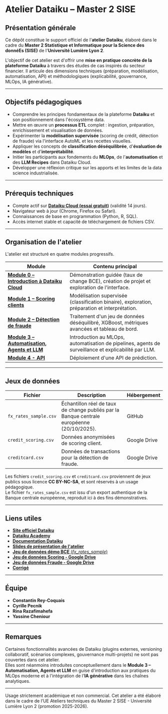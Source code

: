 # Atelier Dataiku – Master 2 SISE

## Présentation générale

Ce dépôt constitue le support officiel de l'**atelier Dataiku**, élaboré dans le cadre du **Master 2 Statistique et Informatique pour la Science des donnéEs (SISE)** de l'**Université Lumière Lyon 2**.

L'objectif de cet atelier est d'offrir une **mise en pratique concrète de la plateforme Dataiku** à travers des études de cas inspirés du secteur financier. Il articule des dimensions techniques (préparation, modélisation, automatisation, API) et méthodologiques (explicabilité, gouvernance, MLOps, IA générative).

---

## Objectifs pédagogiques

- Comprendre les principes fondamentaux de la plateforme **Dataiku** et son positionnement dans l'écosystème data.  
- Mettre en œuvre un **processus ETL** complet : ingestion, préparation, enrichissement et visualisation de données.  
- Expérimenter la **modélisation supervisée** (scoring de crédit, détection de fraude) via l'interface AutoML et les recettes visuelles.  
- Appliquer les concepts de **classification déséquilibrée**, d'**évaluation de modèles** et d'**interprétabilité**.  
- Initier les participants aux fondements du **MLOps**, de l'**automatisation** et des **LLM Recipes** dans Dataiku Cloud.  
- Développer une réflexion critique sur les apports et les limites de la data science industrialisée.

---

## Prérequis techniques

- Compte actif sur [**Dataiku Cloud (essai gratuit)**](https://www.dataiku.com/product/get-started/) (validité 14 jours).  
- Navigateur web à jour (Chrome, Firefox ou Safari).  
- Connaissances de base en programmation (Python, R, SQL). 
- Accès internet stable et capacité de téléchargement de fichiers CSV.

---

## Organisation de l'atelier

L'atelier est structuré en quatre modules progressifs.

| Module | Contenu principal |
|---------|-----------------------------|
| [**Module 0 – Introduction à Dataiku Cloud**](https://github.com/rsquaredata/atelier_dataiku/blob/main/00_introduction_dataiku.md) | Démonstration guidée (taux de change BCE), création de projet et exploration de l'interface. |
| [**Module 1 – Scoring clients**](https://github.com/rsquaredata/atelier_dataiku/blob/main/01_credit_scoring.md) | Modélisation supervisée (classification binaire), exploration, préparation et interprétation. |
| [**Module 2 – Détection de fraude**](https://github.com/rsquaredata/atelier_dataiku/blob/main/02_fraud_detection.md) | Traitement d'un jeu de données déséquilibré, XGBoost, métriques avancées et tableau de bord. |
| [**Module 3 – Automatisation, Agents et LLM**](https://github.com/rsquaredata/atelier_dataiku/blob/main/03_diet_mlops.md) | Introduction au MLOps, automatisation de pipelines, agents de surveillance et explicabilité par LLM. |
| [**Module 4 - API**](https://github.com/rsquaredata/atelier_dataiku/blob/main/04_deploy_api_predict.md) | Déploiement d'une API de prédiction. |

---

## Jeux de données

| Fichier | Description | Hébergement |
|----------|--------------|--------------|
| `fx_rates_sample.csv` | Échantillon réel de taux de change publiés par la Banque centrale européenne (20/10/2025). | GitHub |
| `credit_scoring.csv` | Données anonymisées de scoring client. | Google Drive |
| `creditcard.csv` | Données de transactions pour la détection de fraude. | Google Drive |

Les fichiers `credit_scoring.csv` et `creditcard.csv` proviennent de jeux publics sous licence **CC BY-NC-SA**, et sont réservés à un usage pédagogique.  
Le fichier `fx_rates_sample.csv` est issu d'un export authentique de la Banque centrale européenne, reproduit ici à des fins démonstratives.

---

## Liens utiles

- [**Site officiel Dataiku**](https://www.dataiku.com/)  
- [**Dataiku Academy**](https://academy.dataiku.com/)  
- [**Documentation Dataiku**](https://doc.dataiku.com/dss/latest/)  
- [**Slides de présentation de l'atelier**](https://www.canva.com/design/DAG1-dy-VF0/LKKCkJhkuKQ2k0Eo9ZxreQ/edit)
- [**Jeu de données démo BCE** (*fx_rates_sample*)](https://github.com/rsquaredata/atelier_dataiku/blob/main/fx_rates_sample.csv)
- [**Jeu de données Scoring - Google Drive**](https://drive.google.com/file/d/1OdeW5F1lQZLGxk5RcTRPnXKO63Y6DqjD/view?usp=drivesdk)  
- [**Jeu de données Fraude - Google Drive**](https://drive.google.com/file/d/1zXWCW8hSSDz8wRZ1rvrD-3nqExQTtLp_/view?usp=drivesdk)  
- [**Corrigé**](https://github.com/rsquaredata/atelier_dataiku/blob/main/correction.md)

---

## Équipe

- **Constantin Rey-Coquais**
- **Cyrille Pecnik**
- **Rina Razafimahefa**
- **Yassine Cheniour**

---

## Remarques

Certaines fonctionnalités avancées de Dataiku (plugins externes, versioning collaboratif, scénarios complexes, gouvernance multi-projets) ne sont pas couvertes dans cet atelier.  
Elles sont néanmoins introduites conceptuellement dans le **Module 3 – Automatisation, Agents et LLM** en guise d'introduction aux pratiques du MLOps moderne et à l'intégration de l'**IA générative** dans les chaînes analytiques.

--- 
Usage strictement académique et non commercial. Cet atelier a été élaboré dans le cadre de l’UE Ateliers techniques du Master 2 SISE - Université Lumière Lyon 2 (promotion 2025-2026).

